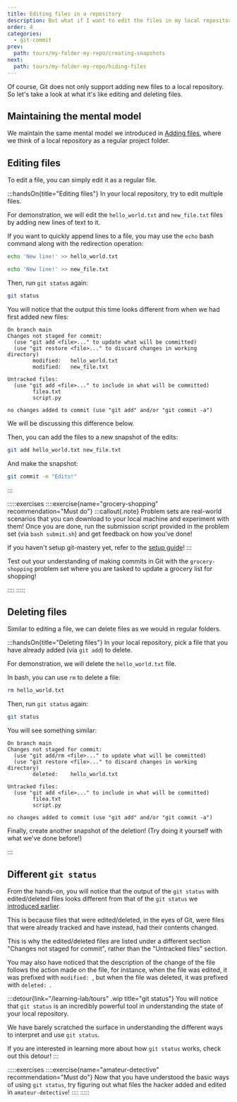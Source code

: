 ```yaml
---
title: Editing files in a repository
description: But what if I want to edit the files in my local repository?
order: 4
categories:
  - git-commit
prev:
  path: tours/my-folder-my-repo/creating-snapshots
next:
  path: tours/my-folder-my-repo/hiding-files
---
```


Of course, Git does not only support adding new files to a local repository. So let's take a look at what it's like editing and deleting files.

## Maintaining the mental model

We maintain the same mental model we introduced in [Adding files](/learning-lab/tours/my-folder-my-repo/adding-files), where we think of a local repository as a regular project folder.

## Editing files

To edit a file, you can simply edit it as a regular file.

:::handsOn{title="Editing files"}
In your local repository, try to edit multiple files.

For demonstration, we will edit the `hello_world.txt` and `new_file.txt` files by adding new lines of text to it.

If you want to quickly append lines to a file, you may use the `echo` bash command along with the redirection operation:

```bash
echo 'New line!' >> hello_world.txt
```

```bash
echo 'New line!' >> new_file.txt
```

Then, run `git status` again:

```bash
git status
```

You will notice that the output this time looks different from when we had first added new files:

```text
On branch main
Changes not staged for commit:
  (use "git add <file>..." to update what will be committed)
  (use "git restore <file>..." to discard changes in working directory)
        modified:   hello_world.txt
        modified:   new_file.txt

Untracked files:
  (use "git add <file>..." to include in what will be committed)
        filea.txt
        script.py

no changes added to commit (use "git add" and/or "git commit -a")
```

We will be discussing this difference below.

Then, you can add the files to a new snapshot of the edits:

```bash
git add hello_world.txt new_file.txt
```

And make the snapshot:

```bash
git commit -m "Edits!"
```

:::

:::::exercises
::::exercise{name="grocery-shopping" recommendation="Must do"}
:::callout{.note}
Problem sets are real-world scenarios that you can download to your local machine and experiment with them! Once you are done, run the submission script provided in the problem set (via `bash submit.sh`) and get feedback on how you've done!

If you haven't setup git-mastery yet, refer to the [setup guide](/learning-lab/setup)!
:::

Test out your understanding of making commits in Git with the `grocery-shopping` problem set where you are tasked to update a grocery list for shopping!

::::
:::::

## Deleting files

Similar to editing a file, we can delete files as we would in regular folders.

:::handsOn{title="Deleting files"}
In your local repository, pick a file that you have already added (via `git add`) to delete.

For demonstration, we will delete the `hello_world.txt` file.

In bash, you can use `rm` to delete a file:

```bash
rm hello_world.txt
```

Then, run `git status` again:

```bash
git status
```

You will see something similar:

```text
On branch main
Changes not staged for commit:
  (use "git add/rm <file>..." to update what will be committed)
  (use "git restore <file>..." to discard changes in working directory)
        deleted:    hello_world.txt

Untracked files:
  (use "git add <file>..." to include in what will be committed)
        filea.txt
        script.py

no changes added to commit (use "git add" and/or "git commit -a")
```

Finally, create another snapshot of the deletion! (Try doing it yourself with what we've done before!)

:::

## Different `git status`

From the hands-on, you will notice that the output of the `git status` with edited/deleted files looks different from that of the `git status` we [introduced earlier](/learning-lab/tours/my-folder-my-repo/viewing-status).

This is because files that were edited/deleted, in the eyes of Git, were files that were already tracked and have instead, had their contents changed.

This is why the edited/deleted files are listed under a different section "Changes not staged for commit", rather than the "Untracked files" section.

You may also have noticed that the description of the change of the file follows the action made on the file, for instance, when the file was edited, it was prefixed with `modified: `, but when the file was deleted, it was prefixed with `deleted: `.

:::detour{link="/learning-lab/tours" .wip title="git status"}
You will notice that `git status` is an incredibly powerful tool in understanding the state of your local repository.

We have barely scratched the surface in understanding the different ways to interpret and use `git status`.

If you are interested in learning more about how `git status` works, check out this detour!
:::

:::::exercises
::::exercise{name="amateur-detective" recommendation="Must do"}
Now that you have understood the basic ways of using `git status`, try figuring out what files the hacker added and edited in `amateur-detective`!
::::
:::::
